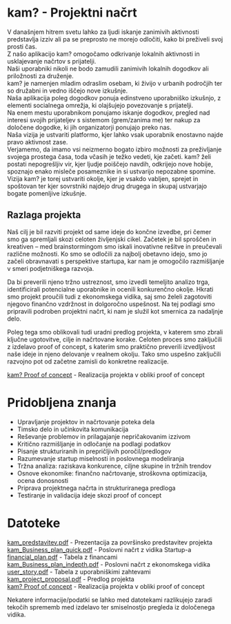 # kam? - Projektni načrt
V današnjem hitrem svetu lahko za ljudi iskanje zanimivih aktivnosti predstavlja izziv ali pa se preprosto
ne morejo odločiti, kako bi preživeli svoj prosti čas.<br>
Z našo aplikacijo kam? omogočamo odkrivanje lokalnih aktivnosti in usklajevanje načrtov s prijatelji.<br>
Naši uporabniki nikoli ne bodo zamudili zanimivih lokalnih dogodkov ali priložnosti za druženje.<br>
kam? je namenjen mladim odraslim osebam, ki živijo v urbanih področjih ter so družabni in vedno
iščejo nove izkušnje.<br>
Naša aplikacija poleg dogodkov ponuja edinstveno uporabniško izkušnjo, z elementi socialnega
omrežja, ki olajšujejo povezovanje s prijatelji.<br>
Na enem mestu uporabnikom ponujamo iskanje dogodkov, pregled nad interesi svojih prijateljev s
sistemom (grem/zanima me) ter nakup za določene dogodke, ki jih organizatorji ponujajo preko nas.<br>
Naša vizija je ustvariti platformo, kjer lahko vsak uporabnik enostavno najde pravo aktivnost zase.<br>
Verjamemo, da imamo vsi neizmerno bogato izbiro možnosti za preživljanje svojega prostega časa,
toda včasih je težko vedeti, kje začeti. kam? želi postati nepogrešljiv vir, kjer ljudje poiščejo navdih,
odkrijejo nove hobije, spoznajo enako misleče posameznike in si ustvarijo nepozabne spomine. Vizija
kam? je torej ustvariti okolje, kjer je vsakdo vabljen, sprejet in spoštovan ter kjer sovrstniki najdejo drug
drugega in skupaj ustvarjajo bogate pomenljive izkušnje.

## Razlaga projekta
Naš cilj je bil razviti projekt od same ideje do končne izvedbe, pri čemer smo ga spremljali skozi celoten življenjski cikel. 
Začetek je bil sproščen in kreativen – med brainstormingom smo iskali inovativne rešitve in preučevali različne možnosti. 
Ko smo se odločili za najbolj obetavno idejo, smo jo začeli obravnavati s perspektive startupa, kar nam je omogočilo razmišljanje v smeri podjetniškega razvoja.

Da bi preverili njeno tržno ustreznost, smo izvedli temeljito analizo trga, identificirali potencialne uporabnike in ocenili konkurenčno okolje. 
Hkrati smo projekt proučili tudi z ekonomskega vidika, saj smo želeli zagotoviti njegovo finančno vzdržnost in dolgoročno uspešnost. 
Na tej podlagi smo pripravili podroben projektni načrt, ki nam je služil kot smernica za nadaljnje delo.

Poleg tega smo oblikovali tudi uradni predlog projekta, v katerem smo zbrali ključne ugotovitve, cilje in načrtovane korake. 
Celoten proces smo zaključili z izdelavo proof of concept, s katerim smo praktično preverili izvedljivost naše ideje in njeno delovanje v realnem okolju. 
Tako smo uspešno zaključili razvojno pot od začetne zamisli do konkretne realizacije.

[kam? Proof of concept](https://github.com/tibozic/kam) - Realizacija projekta v obliki proof of concept<br>

# Pridobljena znanja
- Upravljanje projektov in načrtovanje poteka dela
- Timsko delo in učinkovita komunikacija
- Reševanje problemov in prilagajanje nepričakovanim izzivom
- Kritično razmišljanje in odločanje na podlagi podatkov
- Pisanje strukturiranih in prepričljivih poročil/predlogov
- Razumevanje startup miselnosti in poslovnega modeliranja
- Tržna analiza: raziskava konkurence, ciljne skupine in tržnih trendov
- Osnove ekonomike: finančno načrtovanje, stroškovna optimizacija, ocena donosnosti
- Priprava projektnega načrta in strukturiranega predloga
- Testiranje in validacija ideje skozi proof of concept

# Datoteke
[kam_predstavitev.pdf](kam_predstavitev.pdf) - Prezentacija za površinsko predstavitev projekta<br>
[kam_Business_plan_quick.pdf](kam_Business_plan_quick.pdf) - Poslovni načrt z vidika Startup-a<br>
[financial_plan.pdf](financial_plan.pdf) - Tabela z financami<br>
[kam_Business_plan_indepth.pdf](kam_Business_plan_indepth.pdf) - Poslovni načrt z ekonomskega vidika<br>
[user_story.pdf](user_story.pdf) - Tabela z uporabniškimi zahtevami<br>
[kam_project_proposal.pdf](kam_project_proposal.pdf) - Predlog projekta <br>
[kam? Proof of concept](https://github.com/tibozic/kam) - Realizacija projekta v obliki proof of concept<br>

Nekatere informacije/podatki se lahko med datotekami razlikujejo zaradi tekočih sprememb med
izdelavo ter smiselnostjo pregleda iz določenega vidika.
